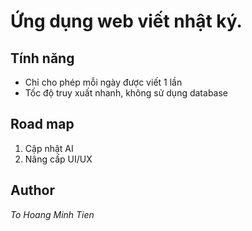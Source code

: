 # Ứng dụng web viết nhật ký.

## Tính năng
- Chỉ cho phép mỗi ngày được viết 1 lần
- Tốc độ truy xuất nhanh, không sử dụng database
## Road map
1. Cập nhật AI
2. Nâng cấp UI/UX
## Author
*To Hoang Minh Tien*


